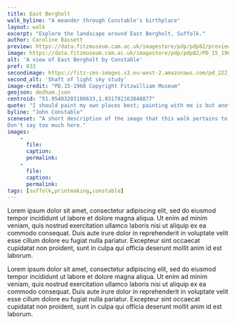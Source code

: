 ```yaml
---
title: East Bergholt
walk_byline: "A meander through Constable's birthplace"
layout: walk
excerpt: "Explore the landscape around East Bergholt, Suffolk."
author: Caroline Bassett
preview: https://data.fitzmuseum.cam.ac.uk/imagestore/pdp/pdp82/preview_PD_15_1968_201501_adn21_dc2.jpg
image: https://data.fitzmuseum.cam.ac.uk/imagestore/pdp/pdp82/PD_15_1968_201501_adn21_dc2.jpg
alt: 'A view of East Bergholt by Constable'
pref: 833
secondimage: https://fitz-cms-images.s3.eu-west-2.amazonaws.com/pd_222_1961.jpeg
second_alt: 'Shaft of light sky study'
image-credit: "PD.15-1968 Copyright Fitzwilliam Museum"
geojson: dedham.json
centroid: "51.95403203180633,1.031792163848877"
quote: "I should paint my own places best; painting with me is but another word for feeling"
byline: "John Constable"
sceneset: "A short description of the image that this walk pertains to. Tell us a little to set the scene.
Don't say too much here."
images: 
    - 
      file:
      caption:
      permalink:
    -
      file:
      caption:
      permalink: 
tags: [suffolk,printmaking,constable]
---
```

<p class="lh-copy measure f4 f3-ns black-70 baskerville">
Lorem ipsum dolor sit amet, consectetur adipiscing elit, sed do eiusmod tempor incididunt ut labore et dolore
magna aliqua. Ut enim ad minim veniam, quis nostrud exercitation ullamco laboris nisi ut aliquip ex ea commodo
consequat. Duis aute irure dolor in reprehenderit in voluptate velit esse cillum dolore eu fugiat nulla pariatur.
Excepteur sint occaecat cupidatat non proident, sunt in culpa qui officia deserunt mollit anim id est laborum.
</p>

<p class="lh-copy measure f4 f3-ns black-70 baskerville">
Lorem ipsum dolor sit amet, consectetur adipiscing elit, sed do eiusmod tempor incididunt ut labore et dolore
magna aliqua. Ut enim ad minim veniam, quis nostrud exercitation ullamco laboris nisi ut aliquip ex ea commodo
consequat. Duis aute irure dolor in reprehenderit in voluptate velit esse cillum dolore eu fugiat nulla pariatur.
Excepteur sint occaecat cupidatat non proident, sunt in culpa qui officia deserunt mollit anim id est laborum.
</p>

